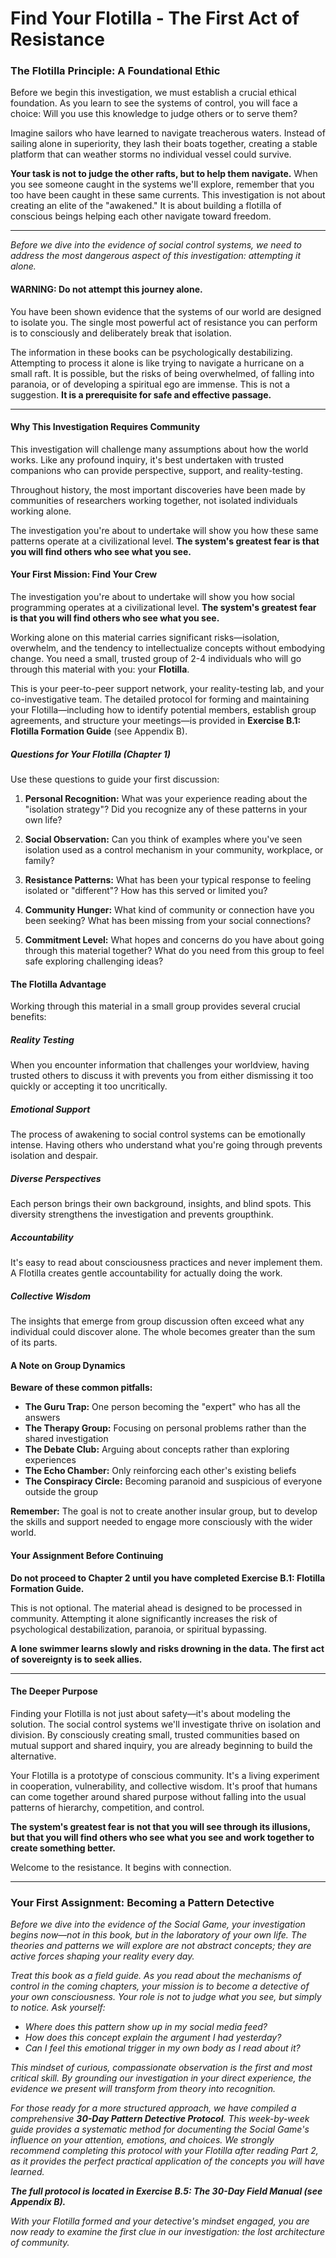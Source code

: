 # Find Your Flotilla - The First Act of Resistance

### The Flotilla Principle: A Foundational Ethic

Before we begin this investigation, we must establish a crucial ethical foundation. As you learn to see the systems of control, you will face a choice: Will you use this knowledge to judge others or to serve them?

Imagine sailors who have learned to navigate treacherous waters. Instead of sailing alone in superiority, they lash their boats together, creating a stable platform that can weather storms no individual vessel could survive.

**Your task is not to judge the other rafts, but to help them navigate.** When you see someone caught in the systems we'll explore, remember that you too have been caught in these same currents. This investigation is not about creating an elite of the "awakened." It is about building a flotilla of conscious beings helping each other navigate toward freedom.

---

*Before we dive into the evidence of social control systems, we need to address the most dangerous aspect of this investigation: attempting it alone.*

#### **WARNING: Do not attempt this journey alone.**

You have been shown evidence that the systems of our world are designed to isolate you. The single most powerful act of resistance you can perform is to consciously and deliberately break that isolation.

The information in these books can be psychologically destabilizing. Attempting to process it alone is like trying to navigate a hurricane on a small raft. It is possible, but the risks of being overwhelmed, of falling into paranoia, or of developing a spiritual ego are immense. This is not a suggestion. **It is a prerequisite for safe and effective passage.**

---

#### Why This Investigation Requires Community

This investigation will challenge many assumptions about how the world works. Like any profound inquiry, it's best undertaken with trusted companions who can provide perspective, support, and reality-testing.

Throughout history, the most important discoveries have been made by communities of researchers working together, not isolated individuals working alone.

The investigation you're about to undertake will show you how these same patterns operate at a civilizational level. **The system's greatest fear is that you will find others who see what you see.**

#### Your First Mission: Find Your Crew

The investigation you're about to undertake will show you how social programming operates at a civilizational level. **The system's greatest fear is that you will find others who see what you see.**

Working alone on this material carries significant risks—isolation, overwhelm, and the tendency to intellectualize concepts without embodying change. You need a small, trusted group of 2-4 individuals who will go through this material with you: your **Flotilla**.

This is your peer-to-peer support network, your reality-testing lab, and your co-investigative team. The detailed protocol for forming and maintaining your Flotilla—including how to identify potential members, establish group agreements, and structure your meetings—is provided in **Exercise B.1: Flotilla Formation Guide** (see Appendix B).

##### Questions for Your Flotilla (Chapter 1)

Use these questions to guide your first discussion:

1. **Personal Recognition:** What was your experience reading about the "isolation strategy"? Did you recognize any of these patterns in your own life?

2. **Social Observation:** Can you think of examples where you've seen isolation used as a control mechanism in your community, workplace, or family?

3. **Resistance Patterns:** What has been your typical response to feeling isolated or "different"? How has this served or limited you?

4. **Community Hunger:** What kind of community or connection have you been seeking? What has been missing from your social connections?

5. **Commitment Level:** What hopes and concerns do you have about going through this material together? What do you need from this group to feel safe exploring challenging ideas?

#### The Flotilla Advantage

Working through this material in a small group provides several crucial benefits:

##### Reality Testing
When you encounter information that challenges your worldview, having trusted others to discuss it with prevents you from either dismissing it too quickly or accepting it too uncritically.

##### Emotional Support
The process of awakening to social control systems can be emotionally intense. Having others who understand what you're going through prevents isolation and despair.

##### Diverse Perspectives
Each person brings their own background, insights, and blind spots. This diversity strengthens the investigation and prevents groupthink.

##### Accountability
It's easy to read about consciousness practices and never implement them. A Flotilla creates gentle accountability for actually doing the work.

##### Collective Wisdom
The insights that emerge from group discussion often exceed what any individual could discover alone. The whole becomes greater than the sum of its parts.

#### A Note on Group Dynamics

**Beware of these common pitfalls:**

- **The Guru Trap:** One person becoming the "expert" who has all the answers
- **The Therapy Group:** Focusing on personal problems rather than the shared investigation
- **The Debate Club:** Arguing about concepts rather than exploring experiences
- **The Echo Chamber:** Only reinforcing each other's existing beliefs
- **The Conspiracy Circle:** Becoming paranoid and suspicious of everyone outside the group

**Remember:** The goal is not to create another insular group, but to develop the skills and support needed to engage more consciously with the wider world.

#### Your Assignment Before Continuing

**Do not proceed to Chapter 2 until you have completed Exercise B.1: Flotilla Formation Guide.**

This is not optional. The material ahead is designed to be processed in community. Attempting it alone significantly increases the risk of psychological destabilization, paranoia, or spiritual bypassing.

**A lone swimmer learns slowly and risks drowning in the data. The first act of sovereignty is to seek allies.**

---

#### The Deeper Purpose

Finding your Flotilla is not just about safety—it's about modeling the solution. The social control systems we'll investigate thrive on isolation and division. By consciously creating small, trusted communities based on mutual support and shared inquiry, you are already beginning to build the alternative.

Your Flotilla is a prototype of conscious community. It's a living experiment in cooperation, vulnerability, and collective wisdom. It's proof that humans can come together around shared purpose without falling into the usual patterns of hierarchy, competition, and control.

**The system's greatest fear is not that you will see through its illusions, but that you will find others who see what you see and work together to create something better.**

Welcome to the resistance. It begins with connection.

---

### **Your First Assignment: Becoming a Pattern Detective**

*Before we dive into the evidence of the Social Game, your investigation begins now—not in this book, but in the laboratory of your own life. The theories and patterns we will explore are not abstract concepts; they are active forces shaping your reality every day.*

*Treat this book as a field guide. As you read about the mechanisms of control in the coming chapters, your mission is to become a detective of your own consciousness. Your role is not to judge what you see, but simply to notice. Ask yourself:*

*   *Where does this pattern show up in my social media feed?*
*   *How does this concept explain the argument I had yesterday?*
*   *Can I feel this emotional trigger in my own body as I read about it?*

*This mindset of curious, compassionate observation is the first and most critical skill. By grounding our investigation in your direct experience, the evidence we present will transform from theory into recognition.*

*For those ready for a more structured approach, we have compiled a comprehensive **30-Day Pattern Detective Protocol**. This week-by-week guide provides a systematic method for documenting the Social Game's influence on your attention, emotions, and choices. We strongly recommend completing this protocol with your Flotilla after reading Part 2, as it provides the perfect practical application of the concepts you will have learned.*

***The full protocol is located in Exercise B.5: The 30-Day Field Manual (see Appendix B).***

*With your Flotilla formed and your detective's mindset engaged, you are now ready to examine the first clue in our investigation: the lost architecture of community.*
